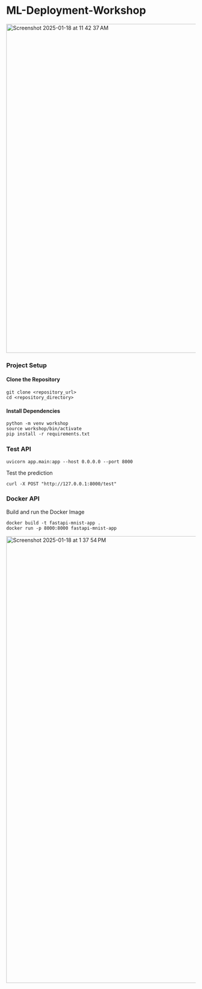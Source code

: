 # ML-Deployment-Workshop

<img width="876" alt="Screenshot 2025-01-18 at 11 42 37 AM" src="https://github.com/user-attachments/assets/35fe787c-e31a-4588-a2b4-88f773eea97e" />

### Project Setup

#### Clone the Repository 

```
git clone <repository_url>
cd <repository_directory>
```
#### Install Dependencies

```
python -m venv workshop
source workshop/bin/activate
pip install -r requirements.txt
```

### Test API

```
uvicorn app.main:app --host 0.0.0.0 --port 8000
```

Test the prediction

```
curl -X POST "http://127.0.0.1:8000/test"
```
### Docker API

Build and run the Docker Image

```
docker build -t fastapi-mnist-app .
docker run -p 8000:8000 fastapi-mnist-app
```
<img width="1190" alt="Screenshot 2025-01-18 at 1 37 54 PM" src="https://github.com/user-attachments/assets/c48bd87f-1d12-44a9-9232-766d50b3f145" />
